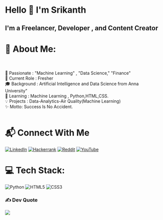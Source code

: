 # Hello 👋  I'm Srikanth

## I'm a Freelancer, Developer , and Content Creator

# 💫 About Me:
<br><br>🌟 Passionate : "Machine Learning" , "Data Science," "Finance" <br>💼 Current Role : Fresher<br>🎓 Background : Artificial Intelligence and Data Science from Anna University"<br>🌱 Learning : Machine Learning , Python,HTML,CSS.<br>💡 Projects : Data-Analytics-Air Quality(Machine Learning)<br>✨ Motto: Success Is No Accident.<br><br>


# 📬 Connect With Me
<!--[![LinkedIn](https://img.shields.io/badge/LinkedIn-%230077B5.svg?logo=linkedin&logoColor=white)](https://linkedin.com/in/https://www.linkedin.com/in/srikanthv3047/) [![Reddit](https://img.shields.io/badge/Reddit-%23FF4500.svg?logo=Reddit&logoColor=white)](https://reddit.com/user/https://www.reddit.com/user/Srikanth_3047/) [![YouTube](https://img.shields.io/badge/YouTube-%23FF0000.svg?logo=YouTube&logoColor=white)](https://youtube.com/@https://www.youtube.com/channel/UC1drMn5skPyZOOpFo3C1Yag)-->
[![LinkedIn](https://img.shields.io/badge/LinkedIn-%230077B5.svg?style=for-the-badge&logo=linkedin&logoColor=white)](https://www.linkedin.com/in/srikanthv3047/)
[![Hackerrank](https://img.shields.io/badge/hackerrank-%2300EA64?style=for-the-badge&logo=hackerrank&logoColor=white)](https://www.hackerrank.com/profile/srikanthv2003b4)
[![Reddit](https://img.shields.io/badge/Reddit-%23FF4500.svg?style=for-the-badge&logo=reddit&logoColor=white)](https://www.reddit.com/user/Srikanth_3047)
[![YouTube](https://img.shields.io/badge/YouTube-%23FF0000.svg?style=for-the-badge&logo=youtube&logoColor=white)](https://www.youtube.com/channel/UC1drMn5skPyZOOpFo3C1Yag)


# 💻 Tech Stack:
![Python](https://img.shields.io/badge/python-3670A0?style=for-the-badge&logo=python&logoColor=ffdd54)    ![HTML5](https://img.shields.io/badge/html5-%23E34F26.svg?style=for-the-badge&logo=html5&logoColor=white)    ![CSS3](https://img.shields.io/badge/css3-%231572B6.svg?style=for-the-badge&logo=css3&logoColor=white)

### ✍️ Dev Quote
![](https://quotes-github-readme.vercel.app/api?type=horizontal&theme=dark)




